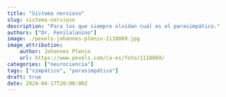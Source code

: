 ```yaml
---
title: "Sistema nervioso"
slug: sistema-nervioso
description: "Para los que siempre olvidan cual es el parasimpático."
authors: ["Dr. Fenilalanino"]
image: ./pexels-johannes-plenio-1118869.jpg
image_attribution:
    author: Johannes Plenio
    url: https://www.pexels.com/ca-es/foto/1118869/
categories: ["neurociencia"]
tags: ["simpático", "parasimpático"]
draft: true
date: 2024-04-17T20:00:00Z
---
```


